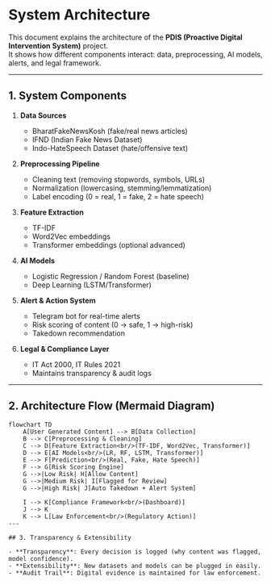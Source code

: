 # System Architecture

This document explains the architecture of the **PDIS (Proactive Digital Intervention System)** project.  
It shows how different components interact: data, preprocessing, AI models, alerts, and legal framework.

---

## 1. System Components

1. **Data Sources**  
   - BharatFakeNewsKosh (fake/real news articles)  
   - IFND (Indian Fake News Dataset)  
   - Indo-HateSpeech Dataset (hate/offensive text)  

2. **Preprocessing Pipeline**  
   - Cleaning text (removing stopwords, symbols, URLs)  
   - Normalization (lowercasing, stemming/lemmatization)  
   - Label encoding (0 = real, 1 = fake, 2 = hate speech)  

3. **Feature Extraction**  
   - TF-IDF  
   - Word2Vec embeddings  
   - Transformer embeddings (optional advanced)  

4. **AI Models**  
   - Logistic Regression / Random Forest (baseline)  
   - Deep Learning (LSTM/Transformer)  

5. **Alert & Action System**  
   - Telegram bot for real-time alerts  
   - Risk scoring of content (0 → safe, 1 → high-risk)  
   - Takedown recommendation  

6. **Legal & Compliance Layer**  
   - IT Act 2000, IT Rules 2021  
   - Maintains transparency & audit logs  

---

## 2. Architecture Flow (Mermaid Diagram)

```mermaid
flowchart TD
    A[User Generated Content] --> B[Data Collection]
    B --> C[Preprocessing & Cleaning]
    C --> D[Feature Extraction<br/>(TF-IDF, Word2Vec, Transformer)]
    D --> E[AI Models<br/>(LR, RF, LSTM, Transformer)]
    E --> F[Prediction<br/>(Real, Fake, Hate Speech)]
    F --> G[Risk Scoring Engine]
    G -->|Low Risk| H[Allow Content]
    G -->|Medium Risk| I[Flagged for Review]
    G -->|High Risk| J[Auto Takedown + Alert System]

    I --> K[Compliance Framework<br/>(Dashboard)]
    J --> K
    K --> L[Law Enforcement<br/>(Regulatory Action)]
---

## 3. Transparency & Extensibility

- **Transparency**: Every decision is logged (why content was flagged, model confidence).
- **Extensibility**: New datasets and models can be plugged in easily.
- **Audit Trail**: Digital evidence is maintained for law enforcement.
